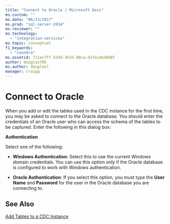 ```yaml
---
title: "Connect to Oracle | Microsoft Docs"
ms.custom: ""
ms.date: "06/13/2017"
ms.prod: "sql-server-2014"
ms.reviewer: ""
ms.technology: 
  - "integration-services"
ms.topic: conceptual
f1_keywords: 
  - "connOra"
ms.assetid: 711ac7ff-5d3d-4533-80ca-d1fecdb3048f
author: douglaslMS
ms.author: douglasl
manager: craigg
---
```

# Connect to Oracle
  When you add or edit the tables used in the CDC instance for the first time, you may be asked to connect to the Oracle database. You should enter the credentials of an Oracle user who can access the schema of the tables to be captured. Enter the following in this dialog box:  
  
 **Authentication**  
  
 Select one of the following:  
  
-   **Windows Authentication**: Select this to use the current Windows domain credentials. You can use this option only if the Oracle database is configured to work with Windows authentication.  
  
-   **Oracle Authentication**: If you select this option, you must type the **User Name** and **Password** for the user in the Oracle database you are connecting to.  
  
## See Also  
 [Add Tables to a CDC Instance](add-tables-to-a-cdc-instance.md)  
  
  
